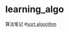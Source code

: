 # learning_algo
算法笔记
#[sort algorithm](https://github.com/zllrunning/learning_algo/blob/master/sort.py)
